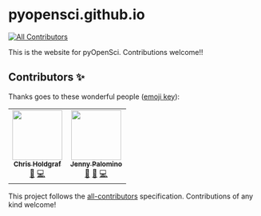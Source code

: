 # pyopensci.github.io
[![All Contributors](https://img.shields.io/badge/all_contributors-2-orange.svg?style=flat-square)](#contributors)

This is the website for pyOpenSci. Contributions welcome!!

## Contributors ✨

Thanks goes to these wonderful people ([emoji key](https://allcontributors.org/docs/en/emoji-key)):

<!-- ALL-CONTRIBUTORS-LIST:START - Do not remove or modify this section -->
<!-- prettier-ignore-start -->
<!-- markdownlint-disable -->
<table>
  <tr>
    <td align="center"><a href="http://chrisholdgraf.com"><img src="https://avatars1.githubusercontent.com/u/1839645?v=4" width="100px;" alt=""/><br /><sub><b>Chris Holdgraf</b></sub></a><br /><a href="#ideas-choldgraf" title="Ideas, Planning, & Feedback">🤔</a> <a href="https://github.com/pyOpenSci/pyopensci.github.io/commits?author=choldgraf" title="Code">💻</a></td>
    <td align="center"><a href="http://www.earthdatascience.org"><img src="https://avatars0.githubusercontent.com/u/4017492?v=4" width="100px;" alt=""/><br /><sub><b>Jenny Palomino</b></sub></a><br /><a href="#ideas-jlpalomino" title="Ideas, Planning, & Feedback">🤔</a> <a href="https://github.com/pyOpenSci/pyopensci.github.io/pulls?q=is%3Apr+reviewed-by%3Ajlpalomino" title="Reviewed Pull Requests">👀</a> <a href="https://github.com/pyOpenSci/pyopensci.github.io/commits?author=jlpalomino" title="Code">💻</a></td>
  </tr>
</table>

<!-- markdownlint-enable -->
<!-- prettier-ignore-end -->
<!-- ALL-CONTRIBUTORS-LIST:END -->

This project follows the [all-contributors](https://github.com/all-contributors/all-contributors) specification. Contributions of any kind welcome!